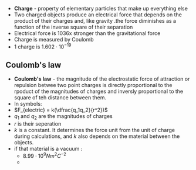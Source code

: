 - **Charge** - property of elementary particles that make up everything else 
- Two charged objects produce an electrical force that depends on the product of their charges and, like gravity .the force diminishes as a function of the inverse square of their separation
- Electrical force is 1036x stronger than the gravitational force
- Charge is measured by Coulomb 
- 1 charge is $1.602 \cdot 10^{-19}$
## Coulomb's law
- **Coulomb's law** - the magnitude of the electrostatic force of attraction or repulsion betwee two point charges is directly proportional to the rpoduct of the magnitudes of charges and inversly proportional to the square of teh distance between them.
- In symbols:
- $F_{electric} = k(\dfrac{q_1q_2}{r^2})$
- $q_1$ and $q_2$ are the magnitudes of charges
- $r$ is their seperation
- $k$ is a constant. It determines the force unit from the unit of charge during calculations, and $k$ also depends on the material between the objects. 
- if that material is a vacuum :
	- $8.99 \cdot 10^9 Nm^2C^{-2}$
	- 